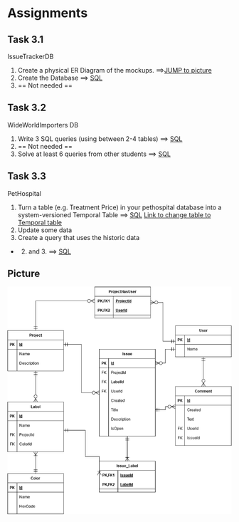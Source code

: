 # Assignments
## Task 3.1
IssueTrackerDB
1. Create a physical ER Diagram of the mockups. ==>[JUMP to picture](#picture)
2. Create the Database ==> [SQL](./IssueTracker.sql)
3. == Not needed ==

## Task 3.2
WideWorldImporters DB
1. Write 3 SQL queries (using between 2-4 tables)  ==> [SQL](./WWI-joins.sql)
2.  == Not needed ==
3. Solve at least 6 queries from other students   ==> [SQL](./WWI-joins-answers.sql)

## Task 3.3
PetHospital
1. Turn a table (e.g. Treatment Price) in your pethospital database into a system-versioned Temporal Table  ==> [SQL](./Task33Alter.sql)
  [Link to change table to Temporal table](https://www.databasejournal.com/features/mssql/altering-an-existing-table-to-support-temporal-data.html)
2. Update some data
3. Create a query that uses the historic data
*   2. and 3. ==> [SQL](./Task33Updatedata.sql)

## Picture
![](./IssueTracker.png)